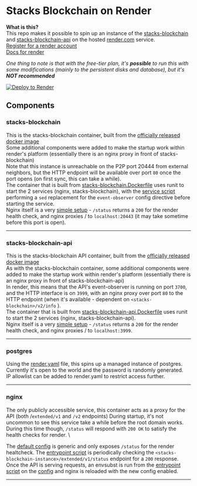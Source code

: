 # Stacks Blockchain on Render

**What is this?**\
This repo makes it possible to spin up an instance of the [stacks-blockchain](https://github.com/blockstack/stacks-blockchain) and [stacks-blockchain-api](https://github.com/hirosystems/stacks-blockchain-api) on the hosted [render.com](https://render.com) service. \
[Register for a render account](https://dashboard.render.com/register) \
[Docs for render](https://render.com/docs)


*One thing to note is that with the free-tier plan, it's **possible** to run this with some modifications (mainly to the persistent disks and database), but it's **NOT recommended***

[![Deploy to Render](https://render.com/images/deploy-to-render-button.svg)](https://render.com/deploy?repo=https://github.com/wileyj/render-stacks&branch=testnet)


## Components
### stacks-blockchain
This is the stacks-blockchain container, built from the [officially released docker image](https://hub.docker.com/r/blockstack/stacks-blockchain/tags) \
Some additional components were added to make the startup work within render's platform (essentially there is an nginx proxy in front of stacks-blockchain) \
Note that this instance is unreachable on the P2P port 20444 from external neighbors, but the HTTP endpoint will be available over port `80` once the port opens (on first sync, this can take a while). \
The container that is built from [stacks-blockchain.Dockerfile](./stacks-blockchain.Dockerfile) uses runit to start the 2 services (nginx, stacks-blockchain), with the [service script](./unit-files/run/stacks-blockchain) performing a `sed` replacement for the `event-observer` config directive before starting the service. \
Nginx itself is a very [simple setup](./configs/nginx-stacks.conf) - `/status` returns a `200` for the render health check, and nginx proxies / to `localhost:20443` (it may take sometime before this port is open).

---

### stacks-blockchain-api
This is the stacks-blockchain API container, built from the [officially released docker image](https://hub.docker.com/r/hirosystems/stacks-blockchain-api/tags) \
As with the stacks-blockchain container, some additional components were added to make the startup work within render's platform (essentially there is an nginx proxy in front of stacks-blockchain-api) \
In render, this means that the API's event-observer is running on port `3700`, and the HTTP interface is on `3999`, with an nginx proxy over port `80` to the HTTP endpoint (when it's available - dependent on `<stacks-blockchain>/v2/info` ). \
The container that is built from [stacks-blockchain-api.Dockerfile](./stacks-blockchain-api.Dockerfile) uses runit to start the 2 services (nginx, stacks-blockchain-api). \
Nginx itself is a very [simple setup](./configs/nginx-api.conf) - `/status` returns a `200` for the render health check, and nginx proxies / to `localhost:3999`. 

---

### postgres
Using the [render.yaml](./render.yaml) file, this spins up a managed instance of postgres. Currently it's open to the world and the password is randomly generated. \
IP allowlist can be added to render.yaml to restrict access further. 

---

### nginx
The only publicly accessible service, this container acts as a proxy for the API (both /`extended/v1` and `/v2` endpoints)
During startup, it's not uncommon to see this service take a while before the root domain works.  \
During this time though, `/status` will respond with `200 OK` to satisfy the health checks for render. \

The [default config](configs/nginx-default.conf) is generic and only exposes `/status` for the render healtcheck. The [entrypoint script](scripts/nginx.sh) is periodically checking the `<stacks-blockchain-instance>/extended/v1/status` endpoint for a `200` response. \
Once the API is serving requests, an envsubst is run from the [entrypoint script](scripts/nginx.sh) on the [config](./configs/nginx.conf) and nginx is reloaded with the new config enabled. 
 
---

